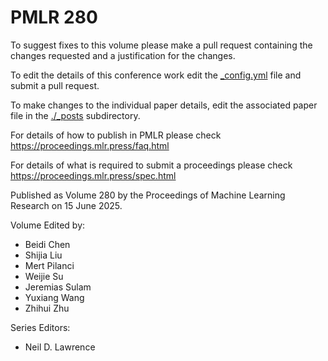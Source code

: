 # PMLR 280

To suggest fixes to this volume please make a pull request containing the changes requested and a justification for the changes.

To edit the details of this conference work edit the [_config.yml](./_config.yml) file and submit a pull request.

To make changes to the individual paper details, edit the associated paper file in the [./_posts](./_posts) subdirectory.

For details of how to publish in PMLR please check https://proceedings.mlr.press/faq.html

For details of what is required to submit a proceedings please check https://proceedings.mlr.press/spec.html



Published as Volume 280 by the Proceedings of Machine Learning Research on 15 June 2025.

Volume Edited by:
  * Beidi Chen
  * Shijia Liu
  * Mert Pilanci
  * Weijie Su
  * Jeremias Sulam
  * Yuxiang Wang
  * Zhihui Zhu

Series Editors:
  * Neil D. Lawrence
